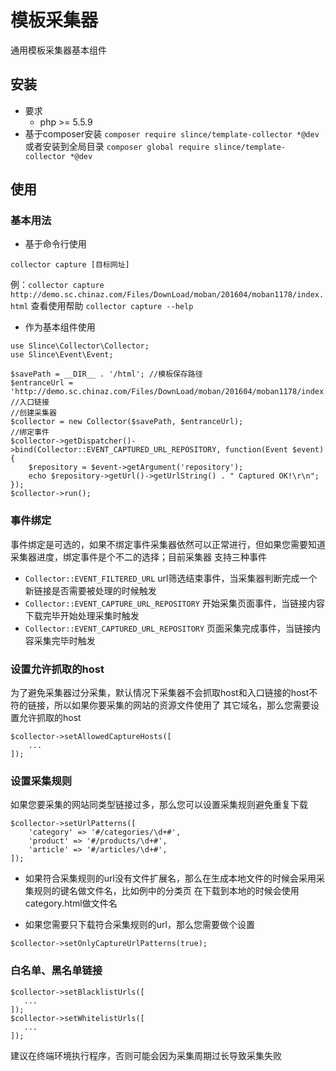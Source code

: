 ﻿# 模板采集器

通用模板采集器基本组件

## 安装
 * 要求
    - php >= 5.5.9
 * 基于composer安装
  `composer require slince/template-collector *@dev `
   或者安装到全局目录
   `composer global require slince/template-collector *@dev `
## 使用

### 基本用法

- 基于命令行使用

```
collector capture [目标网址]
```
例：`collector capture http://demo.sc.chinaz.com/Files/DownLoad/moban/201604/moban1178/index.html`
查看使用帮助 `collector capture --help`

- 作为基本组件使用

```
use Slince\Collector\Collector;
use Slince\Event\Event;

$savePath = __DIR__ . '/html'; //模板保存路径
$entranceUrl = 'http://demo.sc.chinaz.com/Files/DownLoad/moban/201604/moban1178/index.html'; //入口链接
//创建采集器
$collector = new Collector($savePath, $entranceUrl);
//绑定事件
$collector->getDispatcher()->bind(Collector::EVENT_CAPTURED_URL_REPOSITORY, function(Event $event){
    $repository = $event->getArgument('repository');
    echo $repository->getUrl()->getUrlString() . " Captured OK!\r\n";
});
$collector->run();
```

### 事件绑定
事件绑定是可选的，如果不绑定事件采集器依然可以正常进行，但如果您需要知道采集器进度，绑定事件是个不二的选择；目前采集器
支持三种事件
- `Collector::EVENT_FILTERED_URL` url筛选结束事件，当采集器判断完成一个新链接是否需要被处理的时候触发
- `Collector::EVENT_CAPTURE_URL_REPOSITORY` 开始采集页面事件，当链接内容下载完毕开始处理采集时触发
- `Collector::EVENT_CAPTURED_URL_REPOSITORY` 页面采集完成事件，当链接内容采集完毕时触发

### 设置允许抓取的host
为了避免采集器过分采集，默认情况下采集器不会抓取host和入口链接的host不符的链接，所以如果你要采集的网站的资源文件使用了
其它域名，那么您需要设置允许抓取的host
```
$collector->setAllowedCaptureHosts([
    ...
]);
```

### 设置采集规则
如果您要采集的网站同类型链接过多，那么您可以设置采集规则避免重复下载
```
$collector->setUrlPatterns([
    'category' => '#/categories/\d+#',
    'product' => '#/products/\d+#',
    'article' => '#/articles/\d+#',
]);
```
- 如果符合采集规则的url没有文件扩展名，那么在生成本地文件的时候会采用采集规则的键名做文件名，比如例中的分类页
在下载到本地的时候会使用category.html做文件名

- 如果您需要只下载符合采集规则的url，那么您需要做个设置
```
$collector->setOnlyCaptureUrlPatterns(true);
```

### 白名单、黑名单链接
```
$collector->setBlacklistUrls([
   ...
]);
$collector->setWhitelistUrls([
   ...
]);
```

建议在终端环境执行程序，否则可能会因为采集周期过长导致采集失败



